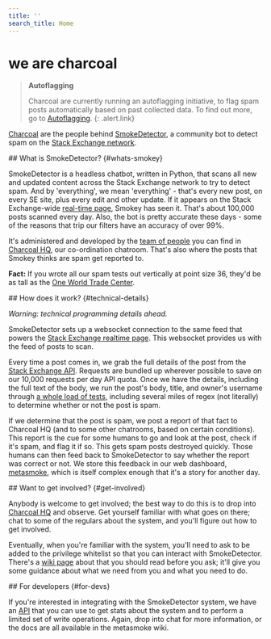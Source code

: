 ```yaml
---
title: ''
search_title: Home
---
```


# we are charcoal

> **Autoflagging**
>
> Charcoal are currently running an autoflagging initiative,
> to flag spam posts automatically based on past collected data.
> To find out more, go to [Autoflagging](/flagging).
{: .alert.link}

[Charcoal](http://chat.stackexchange.com/rooms/11540) are the people behind
[SmokeDetector](https://github.com/Charcoal-SE/SmokeDetector),
a community bot to detect spam on the
[Stack Exchange network](http://stackexchange.com).

<section>
## What is SmokeDetector? {#whats-smokey}

SmokeDetector is a headless chatbot, written in Python, that scans
all new and updated content across the Stack Exchange network to try to detect spam.
And by 'everything', we mean 'everything' - that's every new post, on every SE site,
plus every edit and other update.
If it appears on the Stack Exchange-wide
[real-time page](http://stackexchange.com/questions?tab=realtime),
Smokey has seen it.
That's about 100,000 posts scanned every day.
Also, the bot is pretty accurate these days -
some of the reasons that trip our filters have an accuracy of over 99%.

It's administered and developed by the [team of people](/people) you can find in
[Charcoal HQ](http://chat.stackexchange.com/rooms/11540),
our co-ordination chatroom.
That's also where the posts that Smokey thinks are spam get reported to.

**Fact:** If you wrote all our spam tests out vertically at point size 36, they'd be as tall as the
[One World Trade Center](https://en.wikipedia.org/wiki/One_World_Trade_Center).
</section>
<section>
## How does it work? {#technical-details}

*Warning: technical programming details ahead.*

SmokeDetector sets up a websocket connection to the same feed that powers the
[Stack Exchange realtime page](http://stackexchange.com/questions?tab=realtime).
This websocket provides us with the feed of posts to scan.

Every time a post comes in, we grab the full details of the post from the
[Stack Exchange API](https://api.stackexchange.com/docs).
Requests are bundled up wherever possible to save on our
10,000 requests per day API quota.
Once we have the details, including the full text of the body,
we run the post's body, title, and owner's username through
[a whole load of tests](https://github.com/Charcoal-SE/SmokeDetector/blob/master/findspam.py),
including several miles of regex (not literally) to determine
whether or not the post is spam.

If we determine that the post is spam, we post a report of that fact
to Charcoal HQ (and to some other chatrooms, based on certain conditions).
This report is the cue for some humans to go and look at the post, check if it's spam,
and flag it if so.
This gets spam posts destroyed quickly.
Those humans can then feed back to SmokeDetector
to say whether the report was correct or not.
We store this feedback in our web dashboard,
[metasmoke](https://metasmoke.erwaysoftware.com),
which is itself complex enough that it's a story for another day.
</section>
<section>
## Want to get involved? {#get-involved}

Anybody is welcome to get involved; the best way to do this is to drop into
[Charcoal HQ](http://chat.stackexchange.com/rooms/11540)
and observe.
Get yourself familiar with what goes on there;
chat to some of the regulars about the system,
and you'll figure out how to get involved.

Eventually, when you're familiar with the system,
you'll need to ask to be added to the privilege whitelist
so that you can interact with SmokeDetector.
There's a [wiki page](https://github.com/Charcoal-SE/SmokeDetector/wiki/Privileges)
about that you should read before you ask;
it'll give you some guidance about what we need from you and what you need to do.
</section>
<section>
## For developers {#for-devs}

If you're interested in integrating with the SmokeDetector system, we have an
[API](/ms/API-Documentation) that you can use to get stats about the system
and to perform a limited set of write operations.
Again, drop into chat for more information,
or the docs are all available in the metasmoke wiki.
</section>
